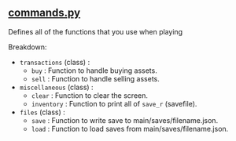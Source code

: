 [commands.py](../../../main/logic/commands.py)
-
Defines all of the functions that you use when playing

Breakdown: <br>
 - `transactions` (class) :
    - `buy` : Function to handle buying assets.
    - `sell` : Function to handle selling assets.
 - `miscellaneous` (class) :
    - `clear` : Function to clear the screen.
    - `inventory` : Function to print all of `save_r` (savefile).
 - `files` (class) :
    - `save` : Function to write save to main/saves/filename.json.
    - `load` : Function to load saves from main/saves/filename.json.